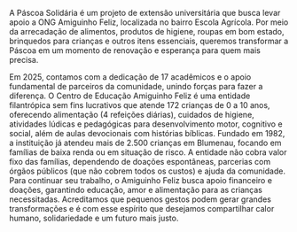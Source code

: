 A Páscoa Solidária é um projeto de extensão universitária que busca levar apoio a ONG Amiguinho Feliz, localizada no bairro Escola Agrícola. Por meio da arrecadação de alimentos, produtos de higiene, roupas em bom estado, brinquedos para crianças e outros itens essenciais, queremos transformar a Páscoa em um momento de renovação e esperança para quem mais precisa.

Em 2025, contamos com a dedicação de 17 acadêmicos e o apoio fundamental de parceiros da comunidade, unindo forças para fazer a diferença.
O Centro de Educação Amiguinho Feliz é uma entidade filantrópica sem fins lucrativos que atende 172 crianças de 0 a 10 anos, oferecendo alimentação (4 refeições diárias), cuidados de higiene, atividades lúdicas e pedagógicas para desenvolvimento motor, cognitivo e social, além de aulas devocionais com histórias bíblicas. Fundado em 1982, a instituição já atendeu mais de 2.500 crianças em Blumenau, focando em famílias de baixa renda ou em situação de risco. A entidade não cobra valor fixo das famílias, dependendo de doações espontâneas, parcerias com órgãos públicos (que não cobrem todos os custos) e ajuda da comunidade. Para continuar seu trabalho, o Amiguinho Feliz busca apoio financeiro e doações, garantindo educação, amor e alimentação para as crianças necessitadas. Acreditamos que pequenos gestos podem gerar grandes transformações e é com esse espírito que desejamos compartilhar calor humano, solidariedade e um futuro mais justo.
